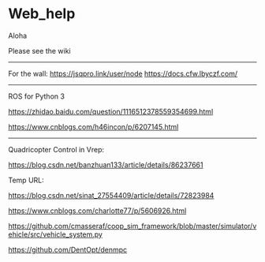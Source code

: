 # Web_help
Aloha

Please see the wiki

-----------------------------------------------------
For the wall:
https://jsqpro.link/user/node
https://docs.cfw.lbyczf.com/

-----------------------------------------------------
ROS for Python 3

https://zhidao.baidu.com/question/1116512378559354699.html

https://www.cnblogs.com/h46incon/p/6207145.html

-----------------------------------------------------
Quadricopter Control in Vrep:

https://blog.csdn.net/banzhuan133/article/details/86237661


Temp URL:

https://blog.csdn.net/sinat_27554409/article/details/72823984

https://www.cnblogs.com/charlotte77/p/5606926.html

https://github.com/cmasseraf/coop_sim_framework/blob/master/simulator/vehicle/src/vehicle_system.py

https://github.com/DentOpt/denmpc

